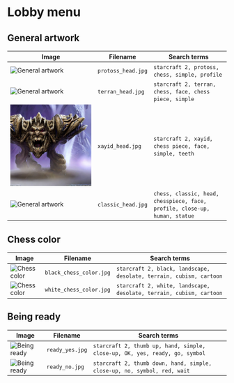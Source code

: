 # Lobby menu

## General artwork

<!-- markdownlint-disable MD013 --><!-- Tables cannot be split up over lines, hence will break 80 characters per line -->

| Image                                | Filename           | Search terms                                                               |
| ------------------------------------ | ------------------ | -------------------------------------------------------------------------- |
| ![General artwork](protoss_head.jpg) | `protoss_head.jpg` | `starcraft 2, protoss, chess, simple, profile`                             |
| ![General artwork](terran_head.jpg)  | `terran_head.jpg`  | `starcraft 2, terran, chess, face, chess piece, simple`                    |
| ![General artwork](xayid_head.jpg)    | `xayid_head.jpg`    | `starcraft 2, xayid, chess piece, face, simple, teeth`                      |
| ![General artwork](classic_head.jpg) | `classic_head.jpg` | `chess, classic, head, chesspiece, face, profile, close-up, human, statue` |

<!-- markdownlint-enable MD013 -->

## Chess color

<!-- markdownlint-disable MD013 --><!-- Tables cannot be split up over lines, hence will break 80 characters per line -->

| Image                                 | Filename                | Search terms                                                        |
| ------------------------------------- | ----------------------- | ------------------------------------------------------------------- |
| ![Chess color](black_chess_color.jpg) | `black_chess_color.jpg` | `starcraft 2, black, landscape, desolate, terrain, cubism, cartoon` |
| ![Chess color](white_chess_color.jpg) | `white_chess_color.jpg` | `starcraft 2, white, landscape, desolate, terrain, cubism, cartoon` |

<!-- markdownlint-enable MD013 -->

## Being ready

<!-- markdownlint-disable MD013 --><!-- Tables cannot be split up over lines, hence will break 80 characters per line -->

| Image                         | Filename        | Search terms                                                                |
| ----------------------------- | --------------- | --------------------------------------------------------------------------- |
| ![Being ready](ready_yes.jpg) | `ready_yes.jpg` | `starcraft 2, thumb up, hand, simple, close-up, OK, yes, ready, go, symbol` |
| ![Being ready](ready_no.jpg)  | `ready_no.jpg`  | `starcraft 2, thumb down, hand, simple, close-up, no, symbol, red, wait`    |

<!-- markdownlint-enable MD013 -->
